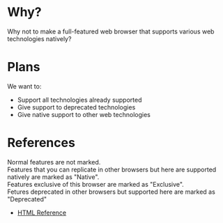 # Why?

Why not to make a full-featured web browser that supports various web technologies natively?

# Plans

We want to:
- Support all technologies already supported
- Give support to deprecated technologies
- Give native support to other web technologies

# References

Normal features are not marked.<br>
Features that you can replicate in other browsers but here are supported natively are marked as "Native".<br>
Features exclusive of this browser are marked as "Exclusive".<br>
Fetures deprecated in other browsers but supported here are marked as "Deprecated"
- [HTML Reference](html/README.md)